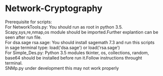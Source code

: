 # Network-Cryptography
Prerequisite for scripts:
<br>For NetworkTools.py:
  You should run as root in python 3.5. Scapy,sys,re,nmap,os module should be imported.Further explantion can be seen after run file.
<br>For dsa.sage rsa.sage:
  You should install sagemath 7.3 and run this scripts in sage terminal type: load('dsa.sage') or load('rsa.sage')
<br>For Simple_Des.py:
   Python 3.5 modules tkinter, os, collections, random, base64 should be installed before run it.Follow instructions throught terminal.<br>
 SNMp.py under development this may not work properly
